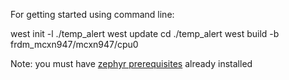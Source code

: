 For getting started using command line:

west init -l ./temp_alert
west update
cd ./temp_alert
west build -b  frdm_mcxn947/mcxn947/cpu0

Note: you must have [zephyr prerequisites](https://docs.zephyrproject.org/latest/develop/getting_started/index.html) already installed 